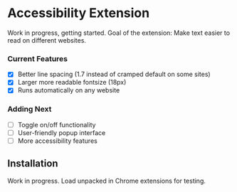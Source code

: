 # Accessibility Extension

Work in progress, getting started.
Goal of the extension: Make text easier to read on different websites.

### Current Features
- [X] Better line spacing (1.7 instead of cramped default on some sites)
- [X] Larger more readable fontsize (18px)
- [X] Runs automatically on any website

### Adding Next
- [ ] Toggle on/off functionality
- [ ] User-friendly popup interface
- [ ] More accessibility features

## Installation
Work in progress. Load unpacked in Chrome extensions for testing.